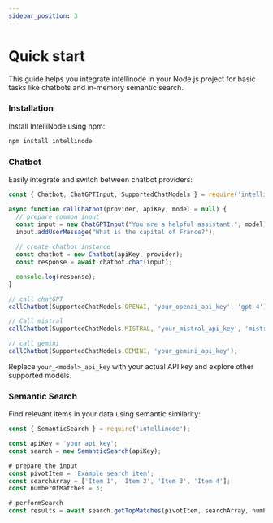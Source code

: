 ```yaml
---
sidebar_position: 3
---
```


# Quick start


This guide helps you integrate intellinode in your Node.js project for basic tasks like chatbots and in-memory semantic search.

### Installation
Install IntelliNode using npm:

```bash
npm install intellinode
```

### Chatbot

Easily integrate and switch between chatbot providers:

```javascript
const { Chatbot, ChatGPTInput, SupportedChatModels } = require('intellinode');

async function callChatbot(provider, apiKey, model = null) {
  // prepare common input
  const input = new ChatGPTInput("You are a helpful assistant.", model);
  input.addUserMessage("What is the capital of France?");
  
  // create chatbot instance
  const chatbot = new Chatbot(apiKey, provider);
  const response = await chatbot.chat(input);

  console.log(response);
}

// call chatGPT
callChatbot(SupportedChatModels.OPENAI, 'your_openai_api_key', 'gpt-4');

// Call mistral
callChatbot(SupportedChatModels.MISTRAL, 'your_mistral_api_key', 'mistral-medium');

// call gemini
callChatbot(SupportedChatModels.GEMINI, 'your_gemini_api_key');
```

Replace `your_<model>_api_key` with your actual API key and explore other supported models.

### Semantic Search

Find relevant items in your data using semantic similarity:

```javascript
const { SemanticSearch } = require('intellinode');

const apiKey = 'your_api_key';
const search = new SemanticSearch(apiKey);

# prepare the input
const pivotItem = 'Example search item';
const searchArray = ['Item 1', 'Item 2', 'Item 3', 'Item 4'];
const numberOfMatches = 3;

# performSearch
const results = await search.getTopMatches(pivotItem, searchArray, numberOfMatches);
```


